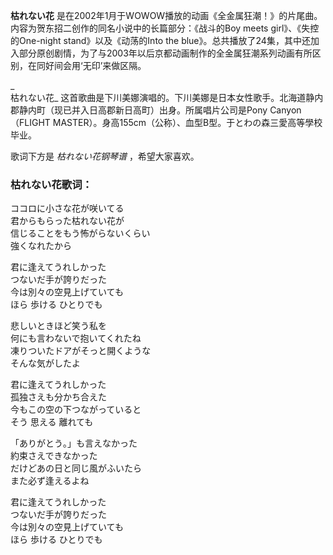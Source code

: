 

**枯れない花** 是在2002年1月于WOWOW播放的动画《全金属狂潮！》的片尾曲。内容为贺东招二创作的同名小说中的长篇部分：《战斗的Boy meets
girl》、《失控的One-night stand》以及《动荡的Into the
blue》。总共播放了24集，其中还加入部分原创剧情，为了与2003年以后京都动画制作的全金属狂潮系列动画有所区别，在同好间会用‘无印’来做区隔。

_  
枯れない花_ 这首歌曲是下川美娜演唱的。下川美娜是日本女性歌手。北海道静内郡静内町（现已并入日高郡新日高町）出身。所属唱片公司是Pony
Canyon（FLIGHT MASTER）。身高155cm（公称）、血型B型。于とわの森三愛高等學校毕业。

  
歌词下方是 _枯れない花钢琴谱_ ，希望大家喜欢。

### 枯れない花歌词：

ココロに小さな花が咲いてる  
君からもらった枯れない花が  
信じることをもう怖がらないくらい  
強くなれたから

君に逢えてうれしかった  
つないだ手が誇りだった  
今は別々の空見上げていても  
ほら 歩ける ひとりでも

悲しいときほど笑う私を  
何にも言わないで抱いてくれたね  
凍りついたドアがそっと開くような  
そんな気がしたよ

君に逢えてうれしかった  
孤独さえも分かち合えた  
今もこの空の下つながっていると  
そう 思える 離れても

「ありがとう｡」も言えなかった  
約束さえできなかった  
だけどあの日と同じ風がふいたら  
また必ず逢えるよね

君に逢えてうれしかった  
つないだ手が誇りだった  
今は別々の空見上げていても  
ほら 歩ける ひとりでも

